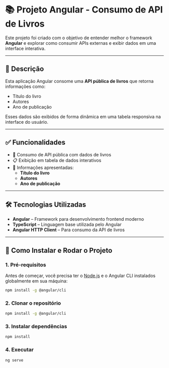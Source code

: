 # 📚 Projeto Angular - Consumo de API de Livros

Este projeto foi criado com o objetivo de entender melhor o framework **Angular** e explorar como consumir APIs externas e exibir dados em uma interface interativa.

---

## 📝 Descrição

Esta aplicação Angular consome uma **API pública de livros** que retorna informações como:

- Título do livro
- Autores
- Ano de publicação

Esses dados são exibidos de forma dinâmica em uma tabela responsiva na interface do usuário.

---

## ✅ Funcionalidades

- 🔄 Consumo de API pública com dados de livros
- 📋 Exibição em tabela de dados interativos
- 🧾 Informações apresentadas:
  - **Título do livro**
  - **Autores**
  - **Ano de publicação**

---

## 🛠️ Tecnologias Utilizadas

- **Angular** – Framework para desenvolvimento frontend moderno
- **TypeScript** – Linguagem base utilizada pelo Angular
- **Angular HTTP Client** – Para consumo da API de livros

---

## 🚀 Como Instalar e Rodar o Projeto

### 1. Pré-requisitos

Antes de começar, você precisa ter o [Node.js](https://nodejs.org/) e o Angular CLI instalados globalmente em sua máquina:

```bash
npm install -g @angular/cli
```

### 2. Clonar o repositório

```bash
npm install -g @angular/cli
```

### 3. Instalar dependências

```bash
npm install
```

### 4. Executar

```bash
ng serve
```


